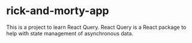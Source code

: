 # rick-and-morty-app
This is a project to learn React Query. React Query is a React package to help with state management of asynchronous data.
